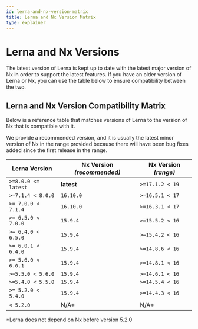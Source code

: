 ```yaml
---
id: lerna-and-nx-version-matrix
title: Lerna and Nx Version Matrix
type: explainer
---
```


# Lerna and Nx Versions

The latest version of Lerna is kept up to date with the latest major version of Nx in order to support the latest features. If you have an older version of Lerna or Nx, you can use the table below to ensure compatibility between the two.

## Lerna and Nx Version Compatibility Matrix

Below is a reference table that matches versions of Lerna to the version of Nx that is compatible with it.

We provide a recommended version, and it is usually the latest minor version of Nx in the range provided because there will have been bug fixes added since the first release in the range.

| Lerna Version       | **Nx Version _(recommended)_** | Nx Version _(range)_ |
| ------------------- | ------------------------------ | -------------------- |
| `>=8.0.0 <= latest` | **latest**                     | `>=17.1.2 < 19`      |
| `>=7.1.4 < 8.0.0`   | `16.10.0`                      | `>=16.5.1 < 17`      |
| `>= 7.0.0 < 7.1.4`  | `16.10.0`                      | `>=16.3.1 < 17`      |
| `>= 6.5.0 < 7.0.0`  | `15.9.4`                       | `>=15.5.2 < 16`      |
| `>= 6.4.0 < 6.5.0`  | `15.9.4`                       | `>=15.4.2 < 16`      |
| `>= 6.0.1 < 6.4.0`  | `15.9.4`                       | `>=14.8.6 < 16`      |
| `>= 5.6.0 < 6.0.1`  | `15.9.4`                       | `>=14.8.1 < 16`      |
| `>=5.5.0 < 5.6.0`   | `15.9.4`                       | `>=14.6.1 < 16`      |
| `>=5.4.0 < 5.5.0`   | `15.9.4`                       | `>=14.5.4 < 16`      |
| `>= 5.2.0 < 5.4.0`  | `15.9.4`                       | `>=14.4.3 < 16`      |
| `< 5.2.0`           | N/A\*                          | N/A\*                |

\*Lerna does not depend on Nx before version 5.2.0

